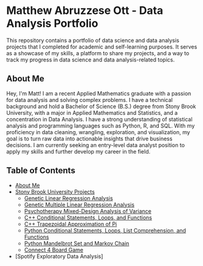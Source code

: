 # Matthew Abruzzese Ott - Data Analysis Portfolio

This repository contains a portfolio of data science and data analysis projects that I completed for academic and self-learning purposes. It serves as a showcase of my skills, a platform to share my projects, and a way to track my progress in data science and data analysis-related topics.

## About Me

Hey, I'm Matt! I am a recent Applied Mathematics graduate with a passion for data analysis and solving complex problems. I have a technical background and hold a Bachelor of Science (B.S.) degree from Stony Brook University, with a major in Applied Mathematics and Statistics, and a concentration in Data Analysis. I have a strong understanding of statistical analysis and programming languages such as Python, R, and SQL. With my proficiency in data cleaning, wrangling, exploration, and visualization, my goal is to turn raw data into actionable insights that drive business decisions. I am currently seeking an entry-level data analyst position to apply my skills and further develop my career in the field.

## Table of Contents

- [About Me](https://github.com/mattabruzzeseott/data_analysis_portfolio#about-me)
- [Stony Brook University Projects](https://github.com/mattabruzzeseott/data_analysis_portfolio/tree/main/sbu_projects)
  - [Genetic Linear Regression Analysis](https://github.com/mattabruzzeseott/data_analysis_portfolio/blob/main/sbu_projects/ams_315/AMS%20315%20Project%201%20(Parts%20A%20%26%20B).pdf)
  - [Genetic Multiple Linear Regression Analysis](https://github.com/mattabruzzeseott/data_analysis_portfolio/blob/main/sbu_projects/ams_315/AMS%20315%20Project%202.pdf)
  - [Psychotherapy Mixed-Design Analysis of Variance](https://github.com/mattabruzzeseott/data_analysis_portfolio/blob/main/sbu_projects/ams_572/AMS%20572%20Group%202%20Project.pdf)
  - [C++ Conditional Statements, Loops, and Functions](https://github.com/mattabruzzeseott/data_analysis_portfolio/blob/main/sbu_projects/ams_595/cppProject1.cpp)
  - [C++ Trapezoidal Approximation of Pi](https://github.com/mattabruzzeseott/data_analysis_portfolio/blob/main/sbu_projects/ams_595/cppProject2.cpp)
  - [Python Conditional Statements, Loops, List Comprehension, and Functions](https://github.com/mattabruzzeseott/data_analysis_portfolio/blob/main/sbu_projects/ams_595/PyAssignment1.ipynb)
  - [Python Mandelbrot Set and Markov Chain](https://github.com/mattabruzzeseott/data_analysis_portfolio/blob/main/sbu_projects/ams_595/PythonProject2.ipynb)
  - [Connect 4 Board Game](https://github.com/mattabruzzeseott/data_analysis_portfolio/blob/main/sbu_projects/ams_595/Connect4AMS595_v6.ipynb)
- [Spotify Exploratory Data Analysis]
